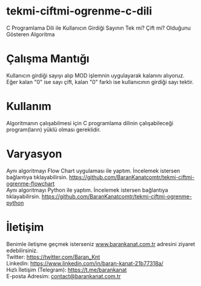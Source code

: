 # tekmi-ciftmi-ogrenme-c-dili
C Programlama Dili ile Kullanıcın Girdiği Sayının Tek mi? Çift mi? Olduğunu Gösteren Algoritma

# Çalışma Mantığı
Kullanıcın girdiği sayıyı alıp MOD işlemnin uygulayarak kalanını alıyoruz. Eğer kalan "0" ise sayı çift, kalan "0" farklı ise kullanıcının girdiği sayı tektir.

# Kullanım
Algoritmanın çalışabilmesi için C programlama dilinin çalışabileceği program(ların) yüklü olması gereklidir.

# Varyasyon
Aynı algoritmayı Flow Chart uygulaması ile yaptım. İncelemek istersen bağlantıya tıklayabilirsin. https://github.com/BaranKanatcomtr/tekmi-ciftmi-ogrenme-flowchart<br>
Aynı algoritmayı Python ile yaptım. İncelemek istersen bağlantıya tıklayabilirsin. https://github.com/BaranKanatcomtr/tekmi-ciftmi-ogrenme-python

# İletişim
Benimle iletişme geçmek isterseniz www.barankanat.com.tr adresini ziyaret edebilirsiniz.                        
Twitter: https://twitter.com/Baran_Knt                          
Linkedin: https://www.linkedin.com/in/baran-kanat-21b77318a/                          
Hızlı İletişim (Telegram): https://t.me/barankanat                          
E-posta Adresim: contact@barankanat.com.tr
